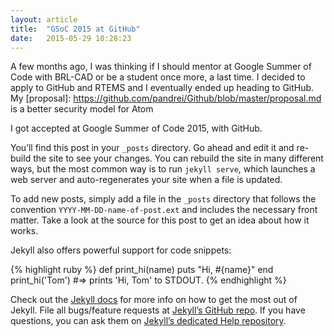 ```yaml
---
layout: article
title:  "GSoC 2015 at GitHub"
date:   2015-05-29 10:28:23
---
```


A few months ago, I was thinking if I should mentor at Google Summer of Code with BRL-CAD or be a student once more, a last time. I decided to apply to GitHub and RTEMS and I eventually ended up 
heading to GitHub. My [proposal]: https://github.com/pandrei/Github/blob/master/proposal.md is a better security model for Atom

I got accepted at Google Summer of Code 2015, with GitHub. 

You’ll find this post in your `_posts` directory. Go ahead and edit it and re-build the site to see your changes. You can rebuild the site in many different ways, but the most common way is to run `jekyll serve`, which launches a web server and auto-regenerates your site when a file is updated.

To add new posts, simply add a file in the `_posts` directory that follows the convention `YYYY-MM-DD-name-of-post.ext` and includes the necessary front matter. Take a look at the source for this post to get an idea about how it works.

Jekyll also offers powerful support for code snippets:

{% highlight ruby %}
def print_hi(name)
  puts "Hi, #{name}"
end
print_hi('Tom')
#=> prints 'Hi, Tom' to STDOUT.
{% endhighlight %}

Check out the [Jekyll docs][jekyll] for more info on how to get the most out of Jekyll. File all bugs/feature requests at [Jekyll’s GitHub repo][jekyll-gh]. If you have questions, you can ask them on [Jekyll’s dedicated Help repository][jekyll-help].

[jekyll]:      http://jekyllrb.com
[jekyll-gh]:   https://github.com/jekyll/jekyll
[jekyll-help]: https://github.com/jekyll/jekyll-help
